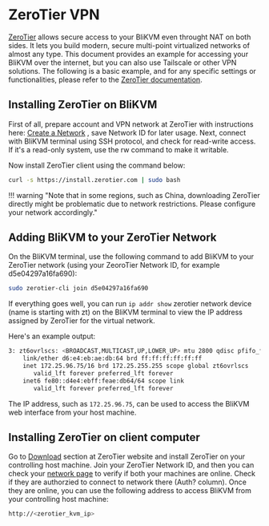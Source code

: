 # **ZeroTier VPN**

[ZeroTier](https://www.zerotier.com/) allows secure access to your BliKVM even throught NAT on both sides. It lets you build modern, secure multi-point virtualized networks of almost any type. This document provides an example for accessing your BliKVM over the internet, but you can also use Tailscale or other VPN solutions. The following is a basic example, and for any specific settings or functionalities, please refer to the [ZeroTier documentation](https://docs.zerotier.com/).

## **Installing ZeroTier on BliKVM**

First of all, prepare account and VPN network at ZeroTier with instructions here: [Create a Network](https://docs.zerotier.com/start) , save Network ID for later usage. Next, connect with BliKVM terminal using SSH protocol, and check for read-write access. If it's a read-only system, use the rw command to make it writable.

Now install ZeroTier client using the command below:

```bash
curl -s https://install.zerotier.com | sudo bash
```

!!! warning "Note that in some regions, such as China, downloading ZeroTier directly might be problematic due to network restrictions. Please configure your network accordingly."

## **Adding BliKVM to your ZeroTier Network**

On the BliKVM terminal, use the following command to add BliKVM to your ZeroTier network (using your ZeoroTier Network ID, for example d5e04297a16fa690):

```bash
sudo zerotier-cli join d5e04297a16fa690
```

If everything goes well, you can run `ip addr show` zerotier network device (name is starting with zt) on the BliKVM terminal to view the IP address assigned by ZeroTier for the virtual network.

Here's an example output:

```bash
3: zt6ovrlscs: <BROADCAST,MULTICAST,UP,LOWER_UP> mtu 2800 qdisc pfifo_fast state UNKNOWN group default qlen 1000
    link/ether d6:e4:eb:ae:db:64 brd ff:ff:ff:ff:ff:ff
    inet 172.25.96.75/16 brd 172.25.255.255 scope global zt6ovrlscs
       valid_lft forever preferred_lft forever
    inet6 fe80::d4e4:ebff:feae:db64/64 scope link 
       valid_lft forever preferred_lft forever
```

The IP address, such as `172.25.96.75`, can be used to access the BliKVM web interface from your host machine.

## **Installing ZeroTier on client computer**

Go to [Download](https://www.zerotier.com/download/) section at ZeroTier website and install ZeroTier on your controlling host machine. Join your ZeroTier Network ID, and then you can check your [network page](https://my.zerotier.com/) to verify if both your machines are online. Check if they are authorzied to connect to network there (Auth? column). Once they are online, you can use the following address to access BliKVM from your controlling host machine:

```bash
http://<zerotier_kvm_ip>
```
